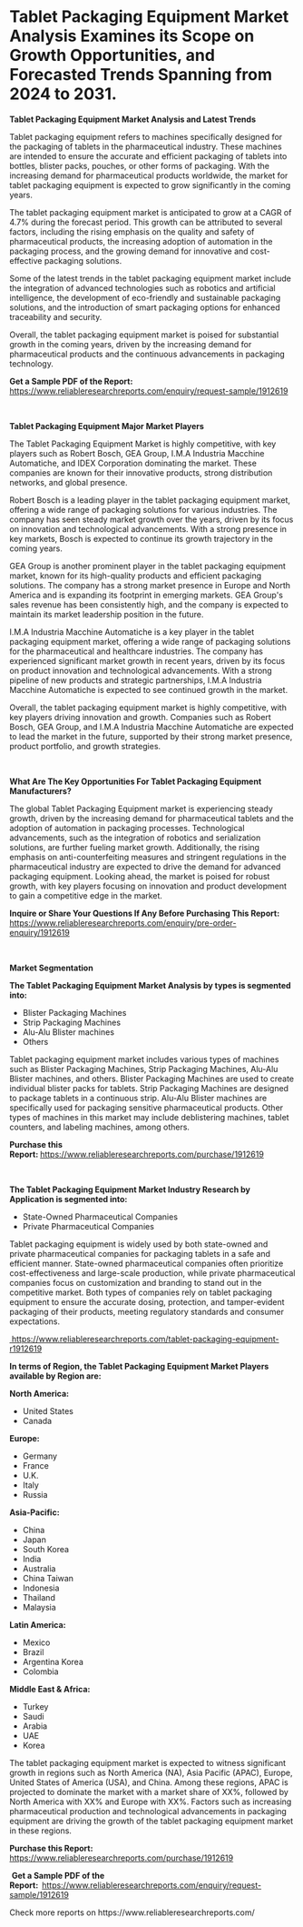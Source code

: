 <p><h1>Tablet Packaging Equipment Market Analysis Examines its Scope on Growth Opportunities, and Forecasted Trends Spanning from 2024 to 2031.</h1></p><p><strong>Tablet Packaging Equipment Market Analysis and Latest Trends</strong></p>
<p><p>Tablet packaging equipment refers to machines specifically designed for the packaging of tablets in the pharmaceutical industry. These machines are intended to ensure the accurate and efficient packaging of tablets into bottles, blister packs, pouches, or other forms of packaging. With the increasing demand for pharmaceutical products worldwide, the market for tablet packaging equipment is expected to grow significantly in the coming years.</p><p>The tablet packaging equipment market is anticipated to grow at a CAGR of 4.7% during the forecast period. This growth can be attributed to several factors, including the rising emphasis on the quality and safety of pharmaceutical products, the increasing adoption of automation in the packaging process, and the growing demand for innovative and cost-effective packaging solutions.</p><p>Some of the latest trends in the tablet packaging equipment market include the integration of advanced technologies such as robotics and artificial intelligence, the development of eco-friendly and sustainable packaging solutions, and the introduction of smart packaging options for enhanced traceability and security.</p><p>Overall, the tablet packaging equipment market is poised for substantial growth in the coming years, driven by the increasing demand for pharmaceutical products and the continuous advancements in packaging technology.</p></p>
<p><strong>Get a Sample PDF of the Report:&nbsp;</strong> <a href="https://www.reliableresearchreports.com/enquiry/request-sample/1912619">https://www.reliableresearchreports.com/enquiry/request-sample/1912619</a></p>
<p>&nbsp;</p>
<p><strong>Tablet Packaging Equipment Major Market Players</strong></p>
<p><p>The Tablet Packaging Equipment Market is highly competitive, with key players such as Robert Bosch, GEA Group, I.M.A Industria Macchine Automatiche, and IDEX Corporation dominating the market. These companies are known for their innovative products, strong distribution networks, and global presence.</p><p>Robert Bosch is a leading player in the tablet packaging equipment market, offering a wide range of packaging solutions for various industries. The company has seen steady market growth over the years, driven by its focus on innovation and technological advancements. With a strong presence in key markets, Bosch is expected to continue its growth trajectory in the coming years.</p><p>GEA Group is another prominent player in the tablet packaging equipment market, known for its high-quality products and efficient packaging solutions. The company has a strong market presence in Europe and North America and is expanding its footprint in emerging markets. GEA Group's sales revenue has been consistently high, and the company is expected to maintain its market leadership position in the future.</p><p>I.M.A Industria Macchine Automatiche is a key player in the tablet packaging equipment market, offering a wide range of packaging solutions for the pharmaceutical and healthcare industries. The company has experienced significant market growth in recent years, driven by its focus on product innovation and technological advancements. With a strong pipeline of new products and strategic partnerships, I.M.A Industria Macchine Automatiche is expected to see continued growth in the market.</p><p>Overall, the tablet packaging equipment market is highly competitive, with key players driving innovation and growth. Companies such as Robert Bosch, GEA Group, and I.M.A Industria Macchine Automatiche are expected to lead the market in the future, supported by their strong market presence, product portfolio, and growth strategies.</p></p>
<p>&nbsp;</p>
<p><strong>What Are The Key Opportunities For Tablet Packaging Equipment Manufacturers?</strong></p>
<p><p>The global Tablet Packaging Equipment market is experiencing steady growth, driven by the increasing demand for pharmaceutical tablets and the adoption of automation in packaging processes. Technological advancements, such as the integration of robotics and serialization solutions, are further fueling market growth. Additionally, the rising emphasis on anti-counterfeiting measures and stringent regulations in the pharmaceutical industry are expected to drive the demand for advanced packaging equipment. Looking ahead, the market is poised for robust growth, with key players focusing on innovation and product development to gain a competitive edge in the market.</p></p>
<p><strong>Inquire or Share Your Questions If Any Before Purchasing This Report:</strong> <a href="https://www.reliableresearchreports.com/enquiry/pre-order-enquiry/1912619">https://www.reliableresearchreports.com/enquiry/pre-order-enquiry/1912619</a></p>
<p>&nbsp;</p>
<p><strong>Market Segmentation</strong></p>
<p><strong>The Tablet Packaging Equipment Market Analysis by types is segmented into:</strong></p>
<p><ul><li>Blister Packaging Machines</li><li>Strip Packaging Machines</li><li>Alu-Alu Blister machines</li><li>Others</li></ul></p>
<p><p>Tablet packaging equipment market includes various types of machines such as Blister Packaging Machines, Strip Packaging Machines, Alu-Alu Blister machines, and others. Blister Packaging Machines are used to create individual blister packs for tablets. Strip Packaging Machines are designed to package tablets in a continuous strip. Alu-Alu Blister machines are specifically used for packaging sensitive pharmaceutical products. Other types of machines in this market may include deblistering machines, tablet counters, and labeling machines, among others.</p></p>
<p><strong>Purchase this Report:&nbsp;</strong><a href="https://www.reliableresearchreports.com/purchase/1912619">https://www.reliableresearchreports.com/purchase/1912619</a></p>
<p>&nbsp;</p>
<p><strong>The Tablet Packaging Equipment Market Industry Research by Application is segmented into:</strong></p>
<p><ul><li>State-Owned Pharmaceutical Companies</li><li>Private Pharmaceutical Companies</li></ul></p>
<p><p>Tablet packaging equipment is widely used by both state-owned and private pharmaceutical companies for packaging tablets in a safe and efficient manner. State-owned pharmaceutical companies often prioritize cost-effectiveness and large-scale production, while private pharmaceutical companies focus on customization and branding to stand out in the competitive market. Both types of companies rely on tablet packaging equipment to ensure the accurate dosing, protection, and tamper-evident packaging of their products, meeting regulatory standards and consumer expectations.</p></p>
<p><a href="https://www.reliableresearchreports.com/tablet-packaging-equipment-r1912619">&nbsp;https://www.reliableresearchreports.com/tablet-packaging-equipment-r1912619</a></p>
<p><strong>In terms of Region, the Tablet Packaging Equipment Market Players available by Region are:</strong></p>
<p>
    <p> <strong> North America: </strong>
        <ul>
            <li>United States</li>
            <li>Canada</li>
        </ul>
        </p> 
    <p> <strong> Europe: </strong>
        <ul>
            <li>Germany</li>
            <li>France</li>
            <li>U.K.</li>
            <li>Italy</li>
            <li>Russia</li>
        </ul>
        </p> 
    <p> <strong> Asia-Pacific: </strong>
        <ul>
            <li>China</li>
            <li>Japan</li>
            <li>South Korea</li>
            <li>India</li>
            <li>Australia</li>
            <li>China Taiwan</li>
            <li>Indonesia</li>
            <li>Thailand</li>
            <li>Malaysia</li>
        </ul>
        </p> 
    <p> <strong> Latin America: </strong>
        <ul>
            <li>Mexico</li>
            <li>Brazil</li>
            <li>Argentina Korea</li>
            <li>Colombia</li>
        </ul>
        </p> 
    <p> <strong> Middle East & Africa: </strong>
        <ul>
            <li>Turkey</li>
            <li>Saudi</li>
            <li>Arabia</li>
            <li>UAE</li>
            <li>Korea</li>
        </ul>
    </p>
    </p>
<p><p>The tablet packaging equipment market is expected to witness significant growth in regions such as North America (NA), Asia Pacific (APAC), Europe, United States of America (USA), and China. Among these regions, APAC is projected to dominate the market with a market share of XX%, followed by North America with XX% and Europe with XX%. Factors such as increasing pharmaceutical production and technological advancements in packaging equipment are driving the growth of the tablet packaging equipment market in these regions.</p></p>
<p><strong>Purchase this Report: </strong><a href="https://www.reliableresearchreports.com/purchase/1912619">https://www.reliableresearchreports.com/purchase/1912619</a></p>
<p>&nbsp;<strong>Get a Sample PDF of the Report:&nbsp;&nbsp;</strong><a href="https://www.reliableresearchreports.com/enquiry/request-sample/1912619">https://www.reliableresearchreports.com/enquiry/request-sample/1912619</a></p>
<p><strong></strong></p>
<p>Check more reports on https://www.reliableresearchreports.com/</p>